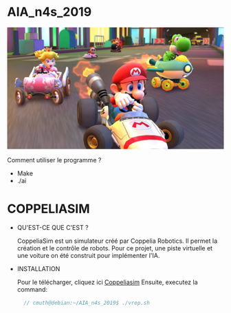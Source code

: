 AIA_n4s_2019
===

![presentation](https://github.com/Clement-Muth/AIA_n4s_2019/blob/master/documents/readme/img/mario-kart-presentation.png)

Comment utiliser le programme ?
- Make
- ./ai

COPPELIASIM
===
  + QU'EST-CE QUE C'EST ?

    CoppeliaSim est un simulateur créé par Coppelia Robotics. Il permet la création et le contrôle de robots.
    Pour ce projet, une piste virtuelle et une voiture on été construit pour implémenter l'IA.

  + INSTALLATION
    
    Pour le télécharger, cliquez ici [Coppeliasim](https://www.coppeliarobotics.com/files/CoppeliaSim_Edu_V4_0_0_Ubuntu18_04.tar.xz)
    Ensuite, executez la command: <br/>
    
      ```p
        // cmuth@debian:~/AIA_n4s_2019$ ./vrep.sh
